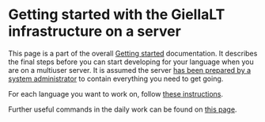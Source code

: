 # Getting started with the GiellaLT infrastructure on a server

This page is a part of the overall [Getting started](GettingStarted.html) documentation.
It describes the final steps before you can start developing for your language
when you are on a multiuser server. It is assumed the server
[has been prepared by a system administrator](SettingUpAMultiuserServer.html)
to contain everything you need to get going.

For each language you want to work on, follow [these instructions](SetUpTheFiles.html).

Further useful commands in the daily work can be found on [this page](/tools/docu-svn-user.html#Frequently+used+commands).
